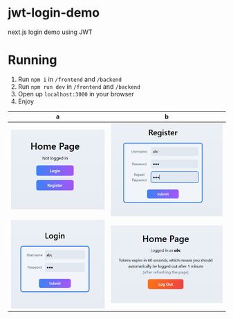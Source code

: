 # jwt-login-demo
next.js login demo using JWT

# Running

1. Run `npm i` in `/frontend` and `/backend`
2. Run `npm run dev` in `/frontend` and `/backend`
3. Open up `localhost:3000` in your browser
4. Enjoy

| a | b |
| - | - |
| ![](github/1.PNG) | ![](github/2.PNG) |
| ![](github/3.PNG) | ![](github/4.PNG) |
